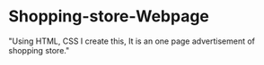 # Shopping-store-Webpage
"Using HTML, CSS I create this, It is an one page advertisement of shopping store."
